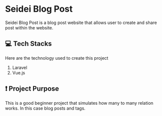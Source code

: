 ﻿# Seidei Blog Post

Seidei Blog Post is a blog post website that allows user to create and share post within the website.

## 💻 Tech Stacks

Here are the technology used to create this project

1. Laravel
2. Vue.js

## ❗ Project Purpose

This is a good beginner project that simulates how many to many relation works. In this case blog posts and tags.
